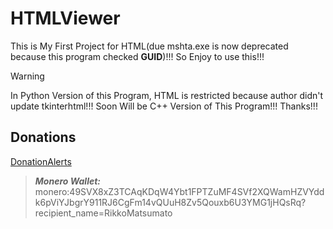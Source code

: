 # HTMLViewer
This is My First Project for HTML(due mshta.exe is now deprecated because this program checked **GUID**)!!! So Enjoy to use this!!!

> [!WARNING]
> In Python Version of this Program, HTML is restricted because author didn't update tkinterhtml!!!
> Soon Will be C++ Version of This Program!!! Thanks!!!

## Donations

[DonationAlerts](https://donationalerts.com/r/rikkomatsumato)

> **_Monero Wallet:_** 
> monero:49SVX8xZ3TCAqKDqW4Ybt1FPTZuMF4SVf2XQWamHZVYddk6pViYJbgrY911RJ6CgFm14vQUuH8Zv5Qouxb6U3YMG1jHQsRq?recipient_name=RikkoMatsumato
